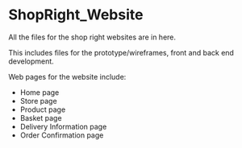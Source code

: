 # ShopRight_Website

All the files for the shop right websites are in here.

This includes files for the prototype/wireframes, front and back end development.

Web pages for the website include:

- Home page
- Store page
- Product page
- Basket page
- Delivery Information page
- Order Confirmation page
